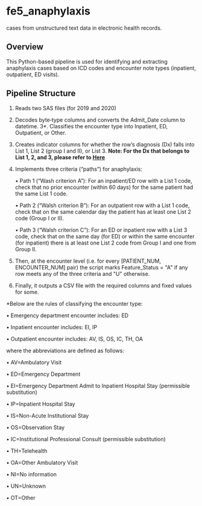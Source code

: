 # fe5_anaphylaxis
 cases from unstructured text data in electronic health records.

## Overview
This Python-based pipeline is used for identifying and extracting anaphylaxis cases based on ICD codes and encounter note types (inpatient, outpatient, ED visits).

## Pipeline Structure
1. Reads two SAS files (for 2019 and 2020)
2. Decodes byte‐type columns and converts the Admit_Date column to datetime.
3*. Classifies the encounter type into Inpatient, ED, Outpatient, or Other.
4. Creates indicator columns for whether the row’s diagnosis (Dx) falls into List 1, List 2 (group I and II), or List 3. **Note: For the Dx that belongs to List 1, 2, and 3, please refer to [Here](./Cohort%20identification%20of%20potential%20anaphylaxis%20events.pdf)**
5. Implements three criteria (“paths”) for anaphylaxis:

    • Path 1 (“Wash criterion A”): For an inpatient/ED row with a List 1 code, check that no prior encounter (within 60 days) for the same patient had the same List 1 code.
   
    • Path 2 (“Walsh criterion B”): For an outpatient row with a List 1 code, check that on the same calendar day the patient has at least one List 2 code (Group I or II).
   
    • Path 3 (“Walsh criterion C”): For an ED or inpatient row with a List 3 code, check that on the same day (for ED) or within the same encounter (for inpatient) there is at least one List 2 code from Group I and one from Group II.
   
6. Then, at the encounter level (i.e. for every [PATIENT_NUM, ENCOUNTER_NUM] pair) the script marks Feature_Status = "A" if any row meets any of the three criteria and "U" otherwise.
7. Finally, it outputs a CSV file with the required columns and fixed values for some.

*Below are the rules of classifying the encounter type:

• Emergency department encounter includes: ED

• Inpatient encounter includes: EI, IP

• Outpatient encounter includes: AV, IS, OS, IC, TH, OA

where the abbreviations are defined as follows:

• AV=Ambulatory  Visit

• ED=Emergency  Department

• EI=Emergency  Department  Admit  to  Inpatient  Hospital  Stay  (permissible  substitution)

• IP=Inpatient  Hospital  Stay

• IS=Non-Acute  Institutional  Stay

• OS=Observation  Stay

• IC=Institutional  Professional  Consult  (permissible  substitution)

• TH=Telehealth

• OA=Other  Ambulatory  Visit

• NI=No  information

• UN=Unknown

• OT=Other
